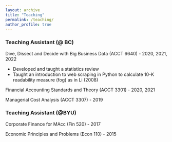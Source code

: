 ```yaml
---
layout: archive
title: "Teaching"
permalink: /teaching/
author_profile: true
---
```


<!-- Summary from teaching statement -->
### Teaching Assistant (@ BC)

<!-- #### MIT -->

Dive, Dissect and Decide with Big Business Data (ACCT 6640) - 2020, 2021, 2022

* Developed and taught a statistics review
* Taught an introduction to web scraping in Python to calculate 10-K readability measure (fog) as in Li (2008)

Financial Accounting Standards and Theory (ACCT 3301) - 2020, 2021

Managerial Cost Analysis (ACCT 3307) - 2019

### Teaching Assistant (@BYU)
<!--#### BYU -->
Corporate Finance for MAcc (Fin 520) - 2017

Economic Principles and Problems (Econ 110) - 2015


